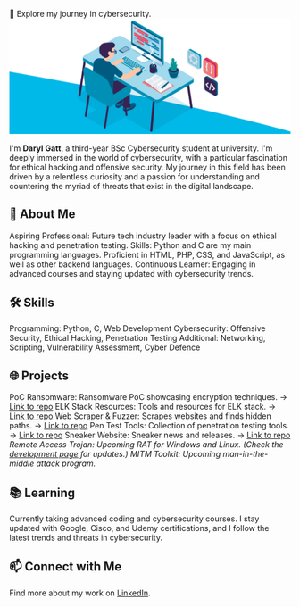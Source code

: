 👋 Explore my journey in cybersecurity.
![Coding GIF](https://raw.githubusercontent.com/Azael-Dev/Azael-Dev/master/coding.gif)

I'm **Daryl Gatt**, a third-year BSc Cybersecurity student at university. I'm deeply immersed in the world of cybersecurity, with a particular fascination for ethical hacking and offensive security. My journey in this field has been driven by a relentless curiosity and a passion for understanding and countering the myriad of threats that exist in the digital landscape.

## 🌱 About Me
Aspiring Professional: Future tech industry leader with a focus on ethical hacking and penetration testing.
Skills: Python and C are my main programming languages. Proficient in HTML, PHP, CSS, and JavaScript, as well as other backend languages.
Continuous Learner: Engaging in advanced courses and staying updated with cybersecurity trends.

## 🛠️ Skills
Programming: Python, C, Web Development
Cybersecurity: Offensive Security, Ethical Hacking, Penetration Testing
Additional: Networking, Scripting, Vulnerability Assessment, Cyber Defence

## 🌐 Projects
PoC Ransomware: Ransomware PoC showcasing encryption techniques. -> [Link to repo](https://github.com/phantom0004/_KRYPT0S_RANSOMWARE)
ELK Stack Resources: Tools and resources for ELK stack. -> [Link to repo](https://github.com/phantom0004/elk-stack-tools)
Web Scraper & Fuzzer: Scrapes websites and finds hidden paths. -> [Link to repo](https://github.com/phantom0004/elk-stack-tools)
Pen Test Tools: Collection of penetration testing tools. -> [Link to repo](https://github.com/phantom0004/PenTest_Vault)
Sneaker Website: Sneaker news and releases. -> [Link to repo](https://github.com/phantom0004/Sneakerology)
_Remote Access Trojan: Upcoming RAT for Windows and Linux. (Check the [development page](https://github.com/phantom0004/th3executor-PREVIEW-UNDERDEVELOPMENT) for updates.)_
_MITM Toolkit: Upcoming man-in-the-middle attack program._

## 📚 Learning
Currently taking advanced coding and cybersecurity courses. I stay updated with Google, Cisco, and Udemy certifications, and I follow the latest trends and threats in cybersecurity.

## 📫 Connect with Me
Find more about my work on [LinkedIn](https://www.linkedin.com/in/daryl-gatt-web3/).
